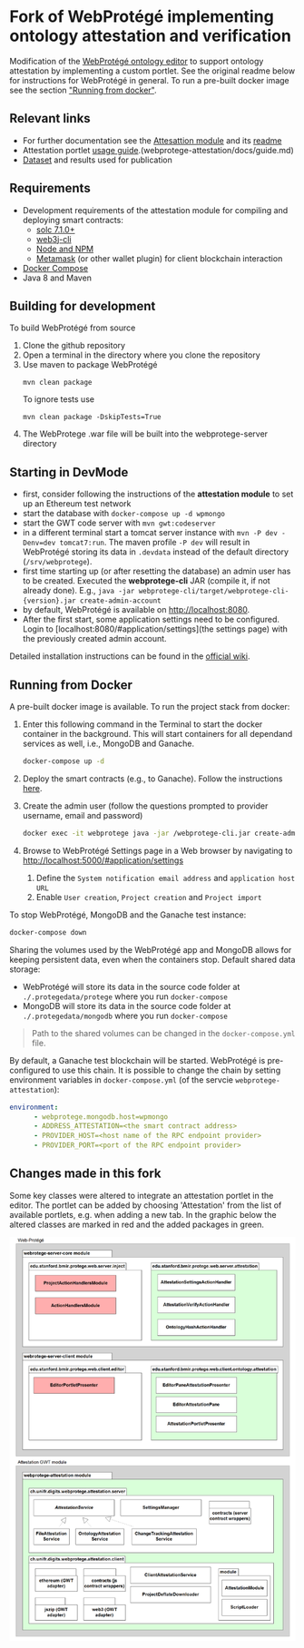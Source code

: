 Fork of WebProtégé implementing ontology attestation and verification
==========

Modification of the [WebProtégé ontology editor](https://github.com/protegeproject/webprotege) to support ontology attestation by implementing a custom portlet. See the original readme below for 
instructions for WebProtégé in general. To run a pre-built docker image see the section ["Running from docker"](#running-from-docker).

## Relevant links
- For further documentation see the [Attesattion module](webprotege-attestation) and its [readme](webprotege-attestation/readme.md)
- Attestation portlet [usage guide](docs/guide.md).(webprotege-attestation/docs/guide.md)
- [Dataset](https://github.com/curtys/webprotege-attestation/tree/master/dataset) and results used for publication

## Requirements

- Development requirements of the attestation module for compiling and deploying smart contracts:
   - [solc 7.1.0+](https://docs.soliditylang.org/en/v0.8.10/installing-solidity.html#linux-packages) 
   - [web3j-cli](http://docs.web3j.io/4.8.7/command_line_tools/) 
   - [Node and NPM](https://nodejs.org/en/)
   - [Metamask](metamask.io) (or other wallet plugin) for client blockchain interaction
- [Docker Compose](https://docs.docker.com/compose/install/)
- Java 8 and Maven

## Building for development

To build WebProtégé from source

1. Clone the github repository
2. Open a terminal in the directory where you clone the repository
3. Use maven to package WebProtégé
   ```
   mvn clean package
   ```
   To ignore tests use
    ```
    mvn clean package -DskipTests=True
   ```
5. The WebProtege .war file will be built into the webprotege-server directory

## Starting in DevMode

- first, consider following the instructions of the **attestation module** to set up an Ethereum test network
- start the database with `docker-compose up -d wpmongo`
- start the GWT code server with `mvn gwt:codeserver`
- in a different terminal start a tomcat server instance with `mvn -P dev -Denv=dev tomcat7:run`. The maven profile `-P dev` will result in WebProtégé storing its data in `.devdata` instead of the default directory (`/srv/webprotege`).
- first time starting up (or after resetting the database) an admin user has to be created. 
  Executed the **webprotege-cli** JAR (compile it, if not already done). E.g., 
  `java -jar webprotege-cli/target/webprotege-cli-{version}.jar create-admin-account`
- by default, WebProtégé is available on [http://localhost:8080](http://localhost:8080).
- After the first start, some application settings need to be configured. Login to [localhost:8080/#application/settings](the settings page) with the previously created admin account.

Detailed installation instructions can be found in the [official wiki](https://github.com/protegeproject/webprotege/wiki/WebProt%C3%A9g%C3%A9-4.0.0-Installation).

## Running from Docker

A pre-built docker image is available. To run the project stack from docker:

1. Enter this following command in the Terminal to start the docker container in the background. This will start containers for all dependand services as well, i.e., MongoDB and Ganache.

   ```bash
   docker-compose up -d
   ```
1. Deploy the smart contracts (e.g., to Ganache). Follow the instructions [here](webprotege-attestation/README.md).

1. Create the admin user (follow the questions prompted to provider username, email and password)

   ```bash
   docker exec -it webprotege java -jar /webprotege-cli.jar create-admin-account
   ```

1. Browse to WebProtégé Settings page in a Web browser by navigating to [http://localhost:5000/#application/settings](http://localhost:5000/#application/settings)
    1. Define the `System notification email address` and `application host URL`
    2. Enable `User creation`, `Project creation` and `Project import`

To stop WebProtégé, MongoDB and the Ganache test instance:

   ```bash
   docker-compose down
   ```

Sharing the volumes used by the WebProtégé app and MongoDB allows for keeping persistent data, even when the containers stop. Default shared data storage:

* WebProtégé will store its data in the source code folder at `./.protegedata/protege` where you run `docker-compose`
* MongoDB will store its data in the source code folder at `./.protegedata/mongodb` where you run `docker-compose`

> Path to the shared volumes can be changed in the `docker-compose.yml` file.

By default, a Ganache test blockchain will be started. WebProtégé is pre-configured to use this chain. It is possible to change the chain by setting environment variables in `docker-compose.yml` (of the servcie `webprotege-attestation`):
```yaml
environment:
      - webprotege.mongodb.host=wpmongo
      - ADDRESS_ATTESTATION=<the smart contract address>
      - PROVIDER_HOST=<host name of the RPC endpoint provider>
      - PROVIDER_PORT=<port of the RPC endpoint provider>  
```

## Changes made in this fork
Some key classes were altered to integrate an attestation 
portlet in the editor. The portlet can be added by choosing 'Attestation' from the list of available portlets, 
e.g. when adding a new tab.
In the graphic below the altered classes are marked in red and the added packages in green.

![docs/package_protege.png](docs/package_protege.png)
